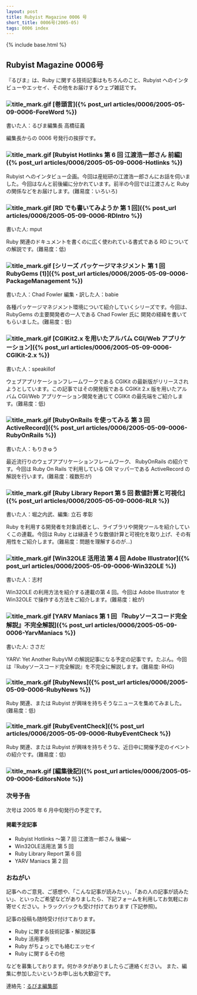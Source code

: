```yaml
---
layout: post
title: Rubyist Magazine 0006 号
short_title: 0006号(2005-05)
tags: 0006 index
---
```

{% include base.html %}


## Rubyist Magazine 0006号

『るびま』は、Ruby に関する技術記事はもちろんのこと、Rubyist へのインタビューやエッセイ、その他をお届けするウェブ雑誌です。

### ![title_mark.gif]({{base}}{{site.baseurl}}/images/title_mark.gif) [巻頭言]({% post_url articles/0006/2005-05-09-0006-ForeWord %})

書いた人：るびま編集長 高橋征義

編集長からの 0006 号発行の挨拶です。

### ![title_mark.gif]({{base}}{{site.baseurl}}/images/title_mark.gif) [Rubyist Hotlinks 第 6 回 江渡浩一郎さん 前編]({% post_url articles/0006/2005-05-09-0006-Hotlinks %})

Rubyist へのインタビュー企画。今回は産総研の江渡浩一郎さんにお話を伺いました。今回はなんと前後編に分かれています。前半の今回では江渡さんと Ruby 
の関係などをお届けします。(難易度：いろいろ)

### ![title_mark.gif]({{base}}{{site.baseurl}}/images/title_mark.gif) [RD でも書いてみようか 第 1 回]({% post_url articles/0006/2005-05-09-0006-RDIntro %})

書いた人: mput

Ruby 関連のドキュメントを書くのに広く使われている書式である RD についての解説です。(難易度：低)

### ![title_mark.gif]({{base}}{{site.baseurl}}/images/title_mark.gif) [シリーズ パッケージマネジメント 第 1 回 RubyGems (1)]({% post_url articles/0006/2005-05-09-0006-PackageManagement %})

書いた人：Chad Fowler  編集・訳した人：babie

各種パッケージマネジメント環境について紹介していくシリーズです。今回は、
RubyGems の主要開発者の一人である Chad Fowler 氏に 開発の経緯を書いてもらいました。(難易度：低)

### ![title_mark.gif]({{base}}{{site.baseurl}}/images/title_mark.gif) [CGIKit2.x を用いたアルバム CGI/Web アプリケーション]({% post_url articles/0006/2005-05-09-0006-CGIKit-2.x %})

書いた人：speakillof

ウェブアプリケーションフレームワークである CGIKit の最新版がリリースされようとしています。この記事ではその開発版である CGIKit 2.x 版を用いたアルバム CGI/Web アプリケーション開発を通じて CGIKit の最先端をご紹介します。(難易度：低)

### ![title_mark.gif]({{base}}{{site.baseurl}}/images/title_mark.gif) [RubyOnRails を使ってみる 第 3 回 ActiveRecord]({% post_url articles/0006/2005-05-09-0006-RubyOnRails %})

書いた人：もりきゅう

最近流行りのウェブアプリケーションフレームワーク、 RubyOnRails の紹介です。今回は Ruby On Rails で利用している OR マッパーである ActiveRecord 
の解説を行います。(難易度：複数形が)

### ![title_mark.gif]({{base}}{{site.baseurl}}/images/title_mark.gif) [Ruby Library Report 第 5 回 数値計算と可視化]({% post_url articles/0006/2005-05-09-0006-RLR %})

書いた人：堀之内武、編集: 立石 孝彰

Ruby を利用する開発者を対象読者とし、ライブラリや開発ツールを紹介していくこの連載。今回は Ruby とは縁遠そうな数値計算と可視化を取り上げ、その有用性をご紹介します。(難易度：問題を理解するのが...)

### ![title_mark.gif]({{base}}{{site.baseurl}}/images/title_mark.gif) [Win32OLE 活用法 第 4 回 Adobe Illustrator]({% post_url articles/0006/2005-05-09-0006-Win32OLE %})

書いた人：志村

Win32OLE の利用方法を紹介する連載の第 4 回。今回は Adobe Illustrator を 
Win32OLE で操作する方法をご紹介します。(難易度：絵が)

### ![title_mark.gif]({{base}}{{site.baseurl}}/images/title_mark.gif) [YARV Maniacs 第 1 回 『Rubyソースコード完全解説』不完全解説]({% post_url articles/0006/2005-05-09-0006-YarvManiacs %})

書いた人: ささだ

YARV: Yet Another RubyVM の解説記事になる予定の記事です。たぶん。今回は『Rubyソースコード完全解説』を不完全に解説します。(難易度: RHG)

### ![title_mark.gif]({{base}}{{site.baseurl}}/images/title_mark.gif) [RubyNews]({% post_url articles/0006/2005-05-09-0006-RubyNews %})

Ruby 関連、または Rubyist が興味を持ちそうなニュースを集めてみました。(難易度：低)

### ![title_mark.gif]({{base}}{{site.baseurl}}/images/title_mark.gif) [RubyEventCheck]({% post_url articles/0006/2005-05-09-0006-RubyEventCheck %})

Ruby 関連、または Rubyist が興味を持ちそうな、近日中に開催予定のイベントの紹介です。(難易度：低)

### ![title_mark.gif]({{base}}{{site.baseurl}}/images/title_mark.gif) [編集後記]({% post_url articles/0006/2005-05-09-0006-EditorsNote %})

### 次号予告

次号は 2005 年 6 月中旬発行の予定です。

#### 掲載予定記事

* Rubyist Hotlinks 〜第 7 回 江渡浩一郎さん 後編〜
* Win32OLE活用法 第 5 回
* Ruby Library Report 第 6 回
* YARV Maniacs 第 2 回


### おねがい

記事へのご意見、ご感想や、「こんな記事が読みたい」、「あの人の記事が読みたい」、といったご希望などがありましたら、下記フォームを利用してお気軽にお寄せください。トラックバックも受け付けております (下記参照)。

記事の投稿も随時受け付けております。

* Ruby に関する技術記事・解説記事
* Ruby 活用事例
* Ruby がちょっとでも絡むエッセイ
* Ruby に関するその他


などを募集しております。何かネタがありましたらご連絡ください。
また、編集に参加したいというお申し出も大歓迎です。

連絡先：[るびま編集部](mailto:magazine@ruby-no-kai.org)


